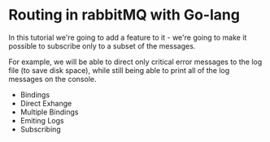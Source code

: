 # Routing in rabbitMQ with Go-lang
In this tutorial we're going to add a feature to it - we're going to make it possible to subscribe only to a subset of the messages.

For example, we will be able to direct only critical error messages to the log file (to save disk space), while still being able to print all of the log messages on the console.

- Bindings
- Direct Exhange
- Multiple Bindings
- Emiting Logs
- Subscribing
